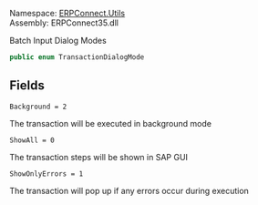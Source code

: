 
Namespace: [ERPConnect.Utils](index.md)  
Assembly: ERPConnect35.dll  

Batch Input Dialog Modes

```csharp
public enum TransactionDialogMode
```

## Fields

`Background = 2` 

The transaction will be executed in background mode



`ShowAll = 0` 

The transaction steps will be shown in SAP GUI



`ShowOnlyErrors = 1` 

The transaction will pop up if any errors occur during execution



